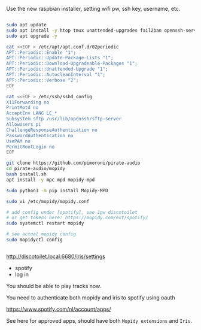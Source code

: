 Use the new raspbian installer, setting wifi pw, ssh key, username, etc.

```bash

sudo apt update
sudo apt install -y htop tmux unattended-upgrades fail2ban openssh-server git
sudo apt upgrade -y

cat <<EOF > /etc/apt/apt.conf.d/02periodic
APT::Periodic::Enable "1";
APT::Periodic::Update-Package-Lists "1";
APT::Periodic::Download-Upgradeable-Packages "1";
APT::Periodic::Unattended-Upgrade "1";
APT::Periodic::AutocleanInterval "1";
APT::Periodic::Verbose "2";
EOF

cat <<EOF > /etc/ssh/sshd_config
X11Forwarding no
PrintMotd no
AcceptEnv LANG LC_*
Subsystem sftp /usr/lib/openssh/sftp-server
AllowUsers pi
ChallengeResponseAuthentication no
PasswordAuthentication no
UsePAM no
PermitRootLogin no
EOF

git clone https://github.com/pimoroni/pirate-audio
cd pirate-audio/mopidy
bash install.sh
apt install -y mpc mpd mopidy-mpd

sudo python3 -m pip install Mopidy-MPD

sudo vi /etc/mopidy/mopidy.conf

# add config under [spotify], see 1pw discotoilet
# or get tokens here: https://mopidy.com/ext/spotify/
sudo systemctl restart mopidy

# see actual mopidy config
sudo mopidyctl config



```

http://discotoilet.local:6680/iris/settings

- spotify
- log in

You should be able to play tracks now.

You need to authenticate both mopidy and iris to spotify using oauth

https://www.spotify.com/nl/account/apps/

See here for approved apps, should have both `Mopidy extensions` and `Iris`.
